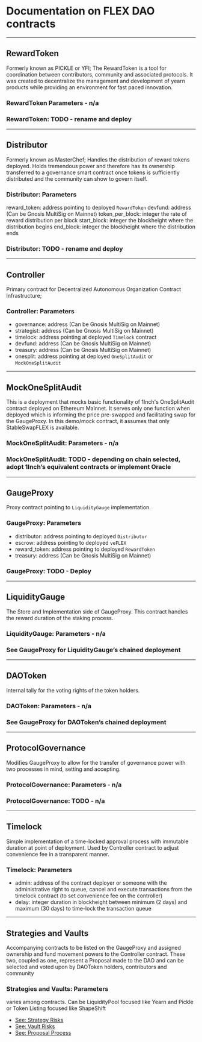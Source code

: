 # Documentation on FLEX DAO contracts

---

## RewardToken

Formerly known as PICKLE or YFI;
The RewardToken is a tool for coordination between contributors, community and associated protocols.
It was created to decentralize the management and development of yearn products while providing an environment for fast paced innovation.

### RewardToken Parameters - n/a

### RewardToken: TODO - rename and deploy

---

## Distributor

Formerly known as MasterChef;
Handles the distribution of reward tokens deployed. Holds tremendous power and therefore has its ownership
transferred to a governance smart contract once tokens is sufficiently distributed and the community can 
show to govern itself.

### Distributor: Parameters

reward_token: address pointing to deployed `RewardToken`
devfund: address (Can be Gnosis MultiSig on Mainnet)
token_per_block: integer  the rate of reward distribution per block
start_block: integer the blockheight where the distribution begins
end_block: integer the blockheight where the distribution ends

### Distributor: TODO - rename and deploy

---

## Controller

Primary contract for Decentralized Autonomous Organization Contract Infrastructure;

### Controller: Parameters

* governance: address (Can be Gnosis MultiSig on Mainnet)
* strategist: address (Can be Gnosis MultiSig on Mainnet)
* timelock: address pointing at deployed `Timelock` contract
* devfund: address (Can be Gnosis MultiSig on Mainnet)
* treasury: address (Can be Gnosis MultiSig on Mainnet)
* onesplit: address pointing at deployed `OneSplitAudit` or `MockOneSplitAudit`

---

## MockOneSplitAudit

This is a deployment that mocks basic functionality of 1Inch's OneSplitAudit contract deployed on Ethereum Mainnet. It serves only one function when deployed which is informing the price pre-swapped and facilitating swap for the GaugeProxy. In this demo/mock contract, it assumes that only StableSwapFLEX is available.

### MockOneSplitAudit: Parameters - n/a

### MockOneSplitAudit: TODO - depending on chain selected, adopt 1Inch’s equivalent contracts or implement Oracle

---

## GaugeProxy

Proxy contract pointing to `LiquidityGauge` implementation.

### GaugeProxy: Parameters

* distributor: address pointing to deployed `Distributor`
* escrow: address pointing to deployed `veFLEX`
* reward_token: address pointing to deployed `RewardToken`
* treasury: address (Can be Gnosis MultiSig on Mainnet)

### GaugeProxy: TODO - Deploy

---

## LiquidityGauge

The Store and Implementation side of GaugeProxy. This contract handles the reward duration of the staking process.

### LiquidityGauge: Parameters - n/a

### See GaugeProxy for LiquidityGauge’s chained deployment

---

## DAOToken

Internal tally for the voting rights of the token holders.

### DAOToken: Parameters - n/a

### See GaugeProxy for DAOToken’s chained deployment

---

## ProtocolGovernance

Modifies GaugeProxy to allow for the transfer of governance power with two processes in mind, setting and accepting.

### ProtocolGovernance: Parameters - n/a

### ProtocolGovernance: TODO - n/a

---

## Timelock

Simple implementation of a time-locked approval process with immutable duration at point of deployment. Used by Controller contract to adjust convenience fee in a transparent manner.

### Timelock: Parameters

* admin: address of the contract deployer or someone with the administrative right to queue, cancel and execute transactions from the timelock contract (to set convenience fee on the controller)
* delay: integer  duration in blockheight between minimum (2 days) and maximum (30 days) to time-lock the transaction queue

---

## Strategies and Vaults

Accompanying contracts to be listed on the GaugeProxy and assigned ownership and fund movement powers to the Controller contract. These two, coupled as one, represent a Proposal made to the DAO and can be selected and voted upon by DAOToken holders, contributors and community

### Strategies and Vaults: Parameters

varies among contracts. Can be LiquidityPool focused like Yearn and Pickle or Token Listing focused like ShapeShift

* [See: Strategy Risks](https://docs.yearn.finance/resources/risks/strategy-risks)
* [See: Vault Risks](https://docs.yearn.finance/resources/risks/vault-risks)
* [See: Proposal Process](https://docs.yearn.finance/governance/proposal-process)
